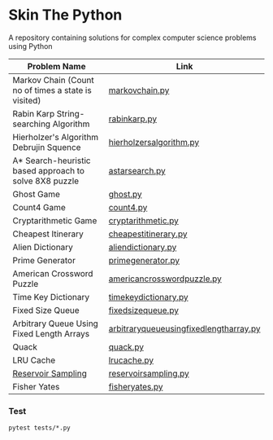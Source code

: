 # Skin The Python

A repository containing solutions for complex computer science problems using Python

| Problem Name                                            | Link                                                   |
| ------------------------------------------------------- | ------------------------------------------------------ |
| Markov Chain (Count no of times a state is visited)     | [markovchain.py](src/markovchain.py)                   |
| Rabin Karp String-searching Algorithm                   | [rabinkarp.py](src/rabinkarp.py)                       |
| Hierholzer's Algorithm Debrujin Squence                 | [hierholzersalgorithm.py](src/hierholzersalgorithm.py) |
| A\* Search-heuristic based approach to solve 8X8 puzzle | [astarsearch.py](src/astarsearch.py)                   |
| Ghost Game | [ghost.py](src/ghost.py)                   |
| Count4 Game | [count4.py](src/count4.py)                   |
| Cryptarithmetic Game | [cryptarithmetic.py](src/cryptarithmetic.py)                   |
| Cheapest Itinerary | [cheapestitinerary.py](src/cheapestitinerary.py)                   |
| Alien Dictionary | [aliendictionary.py](src/aliendictionary.py)                   |
| Prime Generator | [primegenerator.py](src/primegenerator.py)                   |
| American Crossword Puzzle | [americancrosswordpuzzle.py](src/americancrosswordpuzzle.py)                   |
| Time Key Dictionary | [timekeydictionary.py](src/timekeydictionary.py)                   |
| Fixed Size Queue | [fixedsizequeue.py](src/fixedsizequeue.py)                   |
| Arbitrary Queue Using Fixed Length Arrays | [arbitraryqueueusingfixedlengtharray.py](src/arbitraryqueueusingfixedlengtharray.py)                   |
| Quack | [quack.py](src/quack.py)                   |
| LRU Cache | [lrucache.py](src/lrucache.py)                   |
| [Reservoir Sampling](src/reservoirsampling.md) | [reservoirsampling.py](src/reservoirsampling.py)                   |
| Fisher Yates | [fisheryates.py](src/fisheryates.py)                   |




### Test

```
pytest tests/*.py
```
